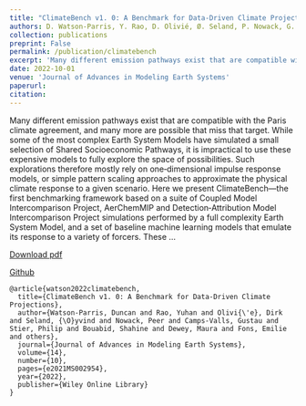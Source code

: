 ```yaml
---
title: "ClimateBench v1. 0: A Benchmark for Data‐Driven Climate Projections"
authors: D. Watson-Parris, Y. Rao, D. Olivié, Ø. Seland, P. Nowack, G. Camp-Valls, P. Stier, S. Bouabid, M. Dewey, E. Fons, J. Gonzalez, P. Harder, K. Jeggle, J. Lenhardt, P. Manshausen, M. Novitasari, L. Ricard, C. Roesch
collection: publications
preprint: False
permalink: /publication/climatebench
excerpt: 'Many different emission pathways exist that are compatible with the Paris climate agreement, and many more are possible that miss that target. While some of the most complex Earth System Models have simulated a small selection of Shared Socioeconomic Pathways,...'
date: 2022-10-01
venue: 'Journal of Advances in Modeling Earth Systems'
paperurl:
citation:
---
```



Many different emission pathways exist that are compatible with the Paris climate agreement, and many more are possible that miss that target. While some of the most complex Earth System Models have simulated a small selection of Shared Socioeconomic Pathways, it is impractical to use these expensive models to fully explore the space of possibilities. Such explorations therefore mostly rely on one‐dimensional impulse response models, or simple pattern scaling approaches to approximate the physical climate response to a given scenario. Here we present ClimateBench—the first benchmarking framework based on a suite of Coupled Model Intercomparison Project, AerChemMIP and Detection‐Attribution Model Intercomparison Project simulations performed by a full complexity Earth System Model, and a set of baseline machine learning models that emulate its response to a variety of forcers. These …


[Download pdf](https://agupubs.onlinelibrary.wiley.com/doi/pdfdirect/10.1029/2021MS002954)

[Github](https://github.com/duncanwp/ClimateBench)

```
@article{watson2022climatebench,
  title={ClimateBench v1. 0: A Benchmark for Data-Driven Climate Projections},
  author={Watson-Parris, Duncan and Rao, Yuhan and Olivi{\'e}, Dirk and Seland, {\O}yvind and Nowack, Peer and Camps-Valls, Gustau and Stier, Philip and Bouabid, Shahine and Dewey, Maura and Fons, Emilie and others},
  journal={Journal of Advances in Modeling Earth Systems},
  volume={14},
  number={10},
  pages={e2021MS002954},
  year={2022},
  publisher={Wiley Online Library}
}
```
